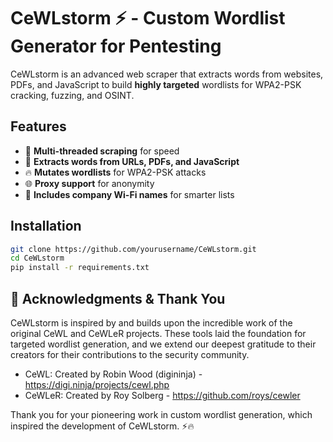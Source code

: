 # CeWLstorm ⚡ - Custom Wordlist Generator for Pentesting

CeWLstorm is an advanced web scraper that extracts words from websites, PDFs, and JavaScript to build **highly targeted** wordlists for WPA2-PSK cracking, fuzzing, and OSINT.

## Features
- 🚀 **Multi-threaded scraping** for speed
- 🔗 **Extracts words from URLs, PDFs, and JavaScript**
- 🔥 **Mutates wordlists** for WPA2-PSK attacks
- 🌐 **Proxy support** for anonymity
- 📡 **Includes company Wi-Fi names** for smarter lists

## Installation
```bash
git clone https://github.com/yourusername/CeWLstorm.git
cd CeWLstorm
pip install -r requirements.txt
```

## 📍 Acknowledgments & Thank You
CeWLstorm is inspired by and builds upon the incredible work of the original CeWL and CeWLeR projects. These tools laid the foundation for targeted wordlist generation, and we extend our deepest gratitude to their creators for their contributions to the security community.

- CeWL: Created by Robin Wood (digininja) - https://digi.ninja/projects/cewl.php
- CeWLeR: Created by Roy Solberg - https://github.com/roys/cewler

Thank you for your pioneering work in custom wordlist generation, which inspired the development of CeWLstorm. ⚡🔥
